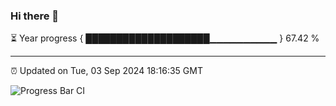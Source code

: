 ### Hi there 👋

⏳ Year progress { ████████████████████▁▁▁▁▁▁▁▁▁▁ } 67.42 %

---

⏰ Updated on Tue, 03 Sep 2024 18:16:35 GMT

![Progress Bar CI](https://github.com/liununu/liununu/workflows/Progress%20Bar%20CI/badge.svg)
